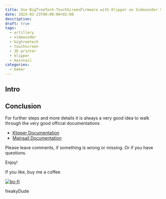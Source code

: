 ```yaml
---
title: Use BigTreeTech-TouchScreenFirmware with Klipper on Sidewinder X2
date: 2023-03-23T00:00:00+01:00
description: 
draft: true
tags:
  - artillery
  - sidewinder
  - bigtreetech
  - touchscreen
  - 3D printer
  - klipper
  - mainsail
categories:
  - maker
---
```


## Intro

## Conclusion

For further steps and more details it is always a very good idea to walk through the very good official documentations

- [Klipper Documentation](https://www.klipper3d.org/Overview.html)
- [Mainsail Documentation](https://docs.mainsail.xyz/)

Please leave comments, if something is wrong or missing. Or if you have questions.

Enjoy!

If you like, buy me a coffee

[![ko-fi](https://ko-fi.com/img/githubbutton_sm.svg)](https://ko-fi.com/F2F7GC8PC)

freakyDude
